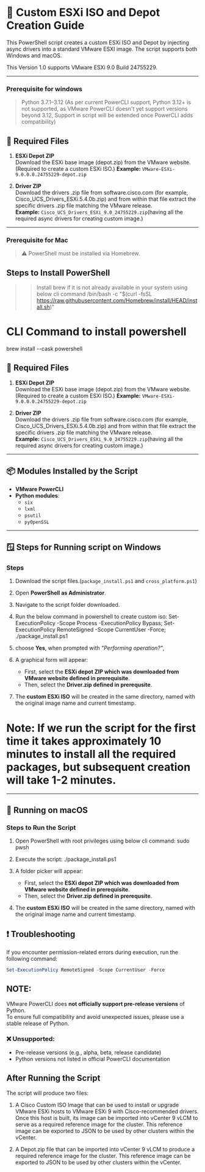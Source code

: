 
# 🔧 Custom ESXi ISO and Depot Creation Guide

This PowerShell script creates a custom ESXi ISO and Depot by injecting async drivers into a standard VMware ESXI image. The script supports both Windows and macOS.

This Version 1.0 supports VMware ESXi 9.0 Build 24755229.

---

### Prerequisite for windows

>Python 3.7.1–3.12 (As per current PowerCLI support, Python 3.12+ is not supported, as VMware PowerCLI doesn't yet support versions beyond 3.12, Support in script will be extended once PowerCLI adds compatibility)

## 📂 Required Files

1. **ESXi Depot ZIP**  
   Download the ESXi base image (depot.zip) from the VMware website.(Required to create a custom ESXi ISO.)
   **Example:** `VMware-ESXi-9.0.0.0.24755229-depot.zip`

2. **Driver ZIP**  
   Download the drivers .zip file from software.cisco.com (for example, Cisco_UCS_Drivers_ESXi.5.4.0b.zip) and from within that file extract the specific drivers .zip file matching the VMware release.  
   **Example:** `Cisco_UCS_Drivers_ESXi_9.0_24755229.zip`(having all the required async drivers for creating custom image.)
---

### Prerequisite for Mac

> ⚠️ PowerShell must be installed via Homebrew.

## Steps to Install PowerShell

>> Install brew if it is not already available in your system using below cli command
/bin/bash -c "$(curl -fsSL https://raw.githubusercontent.com/Homebrew/install/HEAD/install.sh)"

# CLI Command to install powershell

brew install --cask powershell

## 📂 Required Files

1. **ESXi Depot ZIP**  
   Download the ESXi base image (depot.zip) from the VMware website.(Required to create a custom ESXi ISO.)
   **Example:** `VMware-ESXi-9.0.0.0.24755229-depot.zip`

2. **Driver ZIP**  
   Download the drivers .zip file from software.cisco.com (for example, Cisco_UCS_Drivers_ESXi.5.4.0b.zip) and from within that file extract the specific drivers .zip file matching the VMware release.  
   **Example:** `Cisco_UCS_Drivers_ESXi_9.0_24755229.zip`(having all the required async drivers for creating custom image.)
---

## 📦 Modules Installed by the Script

- **VMware PowerCLI**
- **Python modules**:
  - `six`
  - `lxml`
  - `psutil`
  - `pyOpenSSL`

---


## 🪟 Steps for Running script on Windows

### Steps

1. Download the script files.(`package_install.ps1` and  `cross_platform.ps1`)
2. Open **PowerShell as Administrator**.
3. Navigate to the script folder downloaded.
4. Run the below command in powershell to create custom iso:
   Set-ExecutionPolicy -Scope Process -ExecutionPolicy Bypass; Set-ExecutionPolicy RemoteSigned -Scope CurrentUser -Force; ./package_install.ps1
5. choose **Yes**, when prompted with *"Performing operation?"*, 
6. A graphical form will appear:
   - First, select the **ESXi depot ZIP which was downloaded from VMware website defined in prerequisite**.
   - Then, select the **Driver.zip defined in prerequsite**.

7. The **custom ESXi ISO** will be created in the same directory, named with the original image name and current timestamp.

# Note: If we run the script for the first time it takes approximately 10 minutes to install all the required packages, but subsequent creation will take 1-2 minutes.

---

## 🍏 Running on macOS

### Steps to Run the Script

1. Open PowerShell with root privileges using below cli command:
   sudo pwsh

2. Execute the script:
   ./package_install.ps1
   
3. A folder picker will appear:
   - First, select the **ESXi depot ZIP which was downloaded from VMware website defined in prerequisite**.
   - Then, select the **Driver.zip defined in prerequsite**.

4. The **custom ESXi ISO** will be created in the same directory, named with the original image name and current timestamp.


## ❗ Troubleshooting

If you encounter permission-related errors during execution, run the following command:

```powershell
Set-ExecutionPolicy RemoteSigned -Scope CurrentUser -Force
```

## NOTE:
VMware PowerCLI does **not officially support pre-release versions** of Python.  
To ensure full compatibility and avoid unexpected issues, please use a stable release of Python.

### ❌ Unsupported:
- Pre-release versions (e.g., alpha, beta, release candidate)
- Python versions not listed in official PowerCLI documentation

## After Running the Script
The script will produce two files: 

1. A Cisco Custom ISO Image that can be used to install or upgrade VMware ESXi hosts to VMware ESXi 9 with Cisco-recommended drivers. Once this host is built, its image can be imported into vCenter 9 vLCM to serve as a required reference image for the cluster. This reference image can be exported to JSON to be used by other clusters within the vCenter.

2. A Depot.zip file that can be imported into vCenter 9 vLCM to produce a required reference image for the cluster. This reference image can be exported to JSON to be used by other clusters within the vCenter.
